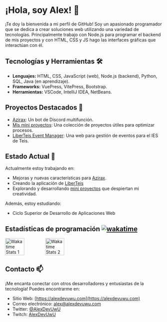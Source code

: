 # ¡Hola, soy Alex! 👋

¡Te doy la bienvenida a mi perfil de GitHub! Soy un apasionado programador que se dedica a crear soluciones web utilizando una variedad de tecnologías. Principalmente trabajo con Node.js para programar el backend de mis proyectos y con HTML, CSS y JS hago las interfaces gráficas que interactúan con él.

## Tecnologías y Herramientas 🛠️

- **Lenguajes:** HTML, CSS, JavaScript (web), Node.js (backend), Python, SQL, Java (en aprendizaje).
- **Frameworks:** VuePress, VitePress, Bootstrap.
- **Herramientas:** VSCode, IntelliJ IDEA, NetBeans.

## Proyectos Destacados 🚀

- [Azirax](https://azirax.site): Un bot de Discord multifunción.
- [Mis mini proyectos](https://github.com/AlexDeveloperUwU/miniprojects): Una colección de proyectos útiles para optimizar procesos.
- [LiberTeis Event Manager](https://github.com/AlexDeveloperUwU/liberteis): Una web para gestión de eventos para el IES de Teis.

## Estado Actual 🌱

Actualmente estoy trabajando en:

- Mejoras y nuevas características para [Azirax](https://azirax.site).
- Creando la aplicación de [LiberTeis](https://github.com/alexdeveloperuwu/liberteis)
- Explorando y desarrollando [mini proyectos](https://github.com/AlexDeveloperUwU/miniprojects) que despiertan mi creatividad.

Además, estoy estudiando:

- Ciclo Superior de Desarrollo de Aplicaciones Web

## Estadísticas de programación [![wakatime](https://wakatime.com/badge/user/bf86471e-8eef-407a-8125-ccc771f3e40b.svg?style=social)](https://wakatime.com/@bf86471e-8eef-407a-8125-ccc771f3e40b)

<div style="display: flex; justify-content: space-between; width: 50%; margin: 0.1px;">
  <img src="https://wakatime.com/share/@AlexDevUwU/adf969ef-c8c4-45de-9faf-38c591cbf714.svg" alt="Wakatime Stats 1" width=49%/>
  <img src="https://wakatime.com/share/@AlexDevUwU/00163c4e-2b4b-4a93-9d5c-b1b0a12cf6ce.svg" alt="Wakatime Stats 2" width=49%/>
</div>

## Contacto 📫

¡Me encanta conectar con otros desarrolladores y entusiastas de la tecnología! Puedes encontrarme en:

- Sitio Web: [https://alexdevuwu.com](https://alexdevuwu.com)
- Correo electrónico: [alex@alexdevuwu.com](mailto:alex@alexdevuwu.com)
- Twitter: [@AlexDevUwU](https://twitter.com/AlexDevUwU)
- Twitch: [AlexDevUwU](https://twitch.tv/alexdevuwu)
